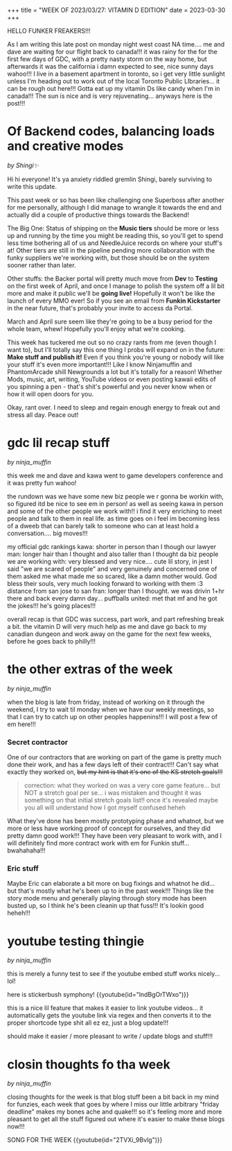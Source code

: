 +++
title = "WEEK OF 2023/03/27: VITAMIN D EDITION"
date = 2023-03-30
+++

HELLO FUNKER FREAKERS!!!

As I am writing this late post on monday night west coast NA time.... me and dave are waiting for our flight back to canada!!! it was rainy for the for the first few days of GDC, with a pretty nasty storm on the way home, but afterwards it was the california i damn expected to see, nice sunny days wahoo!!! I live in a basement apartment in toronto, so i get very little sunlight unless I'm heading out to work out of the local Toronto Public LIbraries... it can be rough out here!!! Gotta eat up my vitamin Ds like candy when I'm in canada!!! The sun is nice and is very rejuvenating... anyways here is the post!!!
<!-- more -->
# Of Backend codes, balancing loads and creative modes
*by Shingi✨* 

Hi hi everyone! It's ya anxiety riddled gremlin  Shingi, barely surviving to write this update.

This past week or so has been like challenging one Superboss after another for me personally, although I did manage to wrangle it towards the end and actually did  a couple of productive things towards the Backend!

The Big One: Status of shipping on the **Music tiers** should be more or less up and running by the time you might be reading this, so you'll get to spend less time bothering all of us and NeedleJuice records on where your stuff's at!
Other tiers are still in the pipeline pending more collaboration with the funky suppliers we're working with, but those should be on the system sooner rather than later.

Other stuffs: the Backer portal will pretty much move from **Dev**  to **Testing** on the first week of April, and once I manage to polish the system off a lil bit more and make it public we'll be **going live!** 
Hopefully it won't be like the launch of every MMO ever! So if you see an email from **Funkin Kickstarter** in the near future, that's probably your invite to access da Portal.

March and April sure seem like they're going to be a busy period for the whole team, whew! Hopefully you'll enjoy what we're cooking.

This week has tuckered me out so no crazy rants from me (even though I want to), but I'll totally say this one thing I probs will expand on in the future: **Make stuff and publish it!** Even if you think you're young or nobody will like your stuff it's even more important!!! Like I know Ninjamuffin and PhantomArcade shill Newgrounds a lot but it's totally for a reason! Whether Mods, music, art, writing, YouTube videos or even posting kawaii edits of you spinning a pen - that's shit's powerful and you never know when or how it will open doors for you.

Okay, rant over. I need to sleep and regain enough energy to freak out and stress all day.
Peace out!
    
# gdc lil recap stuff
*by ninja_muffin* 

this week me and dave and kawa went to game developers conference and it was pretty fun wahoo!

the rundown was we have some new biz people we r gonna be workin with, so figured itd be nice to see em in person! as well as seeing kawa in person and some of the other people we work with!! i find it very enriching to meet people and talk to them in real life. as time goes on i feel im becoming less of a dweeb that can barely talk to someone who can at least hold a conversation…. big moves!!!

my official gdc rankings
kawa: shorter in person than I though
our lawyer man: longer hair than I thought and also taller than I thought
da biz people we are working with: very blessed and very nice.... cute lil story, in jest I said "we are scared of people" and very genuinely and concerned one of them asked me what made me so scared, like a damn mother would. God bless their souls, very much looking forward to working with them :3
distance from san jose to san fran: longer than I thought. we was drivin 1+hr there and back every damn day...
puffballs united: met that mf and he got the jokes!!! he's going places!!!

overall recap is that GDC was success, part work, and part refreshing break a bit. the vitamin D will very much help as me and dave go back to my canadian dungeon and work away on the game for the next few weeks, before he goes back to philly!!!
    
# the other extras of the week
*by ninja_muffin* 

when the blog is late from friday, instead of working on it through the weekend, I try to wait til monday when we have our weekly meetings, so that I can try to catch up on other peoples happenins!!! I will post a few of em here!!!

### Secret contractor

One of our contractors that are working on part of the game is pretty much done their work, and has a few days left of their contract!!! Can't say what exactly they worked on, ~~but my hint is that it's one of the KS stretch goals!!!~~

> correction: what they worked on was a very core game feature... but NOT a stretch goal per se... i was mistaken and thought it was something on that initial stretch goals list!! once it's revealed maybe you all will understand how I got myself confused heheh

What they've done has been mostly prototyping phase and whatnot, but we more or less have working proof of concept for ourselves, and they did pretty damn good work!!! They have been very pleasant to work with, and I will definitely find more contract work with em for Funkin stuff... bwahahaha!!!

### Eric stuff

Maybe Eric can elaborate a bit more on bug fixings and whatnot he did... but that's mostly what he's been up to in the past week!!! Things like the story mode menu and generally playing through story mode has been busted up, so I think he's been cleanin up that fuss!!! It's lookin good heheh!!!
    
# youtube testing thingie
*by ninja_muffin* 

this is merely a funny test to see if the youtube embed stuff works nicely... lol!

here is stickerbush symphony!
{{youtube(id="lndBgOrTWxo")}}

this is a nice lil feature that makes it easier to link youtube videos... it automatically gets the youtube link via regex and then converts it to the proper shortcode type shit all ez ez, just a blog update!!!

should make it easier / more pleasant to write / update blogs and stuff!!!
    
# closin thoughts fo tha week
*by ninja_muffin* 

closing thoughts for the week is that blog stuff been a bit back in my mind for funzies, each week that goes by where I miss our little arbitrary "friday deadline" makes my bones ache and quake!!! so it's feeling more and more pleasant to get all the stuff figured out where it's easier to make these blogs now!!!

SONG FOR THE WEEK
{{youtube(id="2TVXi_9Bvlg")}}
    

